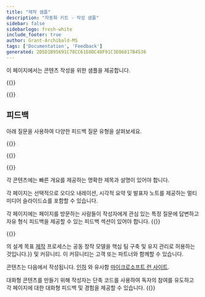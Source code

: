 ```yaml
---
title: "제작 샘플"
description: "자동화 키트 - 작성 샘플"
sidebar: false
sidebarlogo: fresh-white
include_footer: true
author: Grant-Archibald-MS
tags: ['Documentation', 'Feedback']
generated: 2D5D1B95691C78CC61E0DC48F91C3E06817B4536
---
```


<div class="optional">

이 페이지에서는 콘텐츠 작성을 위한 샘플을 제공합니다.

</div>

{{<presentation slides="1,2">}}

<div class="optional">

{{<presentationStyles>}}

## 피드백

아래 질문을 사용하여 다양한 피드백 질문 유형을 살펴보세요.

{{<questions name="/content/ko/contribution/sample.json" completed="질문을 완료해 주셔서 감사합니다" showNavigationButtons="false" locale="ko">}}

</div>

</div>

{{<slideStyles>}}

{{<slide  id="slide1" audio="authoring/overview.mp3?v=1" description="Authoring Overview" localImage="/images/illustrations/Authoring-Overview.svg" >}}

각 콘텐츠에는 빠른 개요를 제공하는 명확한 제목과 설명이 있어야 합니다.

각 페이지는 선택적으로 오디오 내레이션, 시각적 요약 및 발표자 노트를 제공하는 멀티미디어 슬라이드쇼를 포함할 수 있습니다.

각 페이지에는 페이지를 방문하는 사람들이 작성자에게 관심 있는 특정 질문에 답변하고 자유 형식 피드백을 제공할 수 있는 피드백 섹션이 있어야 합니다.
{{</slide>}}

{{<slide  id="slide2" audio="authoring/goals.mp3" description="Authoring Goals" localImage="/images/illustrations/Authoring-Goals.svg" >}}

의 설계 목표 [제작](/ko/contribution/authoring) 프로세스는 공동 창작 모델을 핵심 팀 구축 및 유지 관리로 허용하는 것입니다.<product-name>}} 및 커뮤니티. 이 커뮤니티는 고객 또는 파트너와 함께할 수 있습니다.

콘텐츠는 다음에서 작성됩니다. [인하](https://learn.microsoft.com/contribute/markdown-reference) 와 유사함 [마이크로소프트 런 사이트](https://learn.microsoft.com).

대화형 콘텐츠를 만들기 위해 작성자는 단축 코드를 사용하여 독자의 참여를 유도하고 각 페이지에 대한 대화형 피드백 및 경험을 제공할 수 있습니다.
{{</slide>}}
